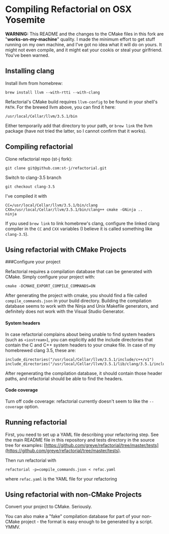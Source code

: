 Compiling Refactorial on OSX Yosemite
=====================================

**WARNING:** This README and the changes to the CMake files in this fork are "**works-on-my-machine**" quality. I made the minimum effort to get stuff running on my own machine, and I've got no idea what it will do on yours. It might not even compile, and it might eat your cookis or steal your girlfriend. You've been warned.

Installing clang
----------------

Install llvm from homebrew:

    brew install llvm --with-rtti --with-clang

Refactorial's CMake build requires `llvm-config` to be found in your shell's `PATH`. For the brewed llvm above, you can find it here:

    /usr/local/Cellar/llvm/3.5.1/bin

Either temporarily add that directory to your path, or `brew link` the llvm package (have not tried the latter, so I cannot confirm that it works).



Compiling refactorial
---------------------

Clone refactorial repo (st-j fork):

    git clone git@github.com:st-j/refactorial.git

Switch to clang-3.5 branch

    git checkout clang-3.5


I've compiled it with

    CC=/usr/local/Cellar/llvm/3.5.1/bin/clang CXX=/usr/local/Cellar/llvm/3.5.1/bin/clang++ cmake -GNinja ..
    ninja

If you used `brew link` to link homebrew's clang, configure the linked clang compiler in the `CC` and `CXX` variables (I believe it is called something like `clang-3.5`).

Using refactorial with CMake Projects
-------------------------------------

###Configure your project

Refactorial requires a compilation database that can be generated with CMake.
Simply configure your project with:

    cmake -DCMAKE_EXPORT_COMPILE_COMMANDS=ON

After generating the project with cmake, you should find a file called `compile_commands.json` in your build directory. Building the compilation database seems to work with the Ninja and Unix Makefile generators, and definitely does not work with the Visual Studio Generator.

#### System headers

In case refactorial complains about being unable to find system headers
(such as `<iostream>`), you can explicitly add the include directories that
contain the C and C++ system headers to your cmake file. In case of my
homebrewed clang 3.5, these are:

    include_directories("/usr/local/Cellar/llvm/3.5.1/include/c++/v1")
    include_directories("/usr/local/Cellar/llvm/3.5.1/lib/clang/3.5.1/include/")

After regenerating the compilation database, it should contain those
header paths, and refactorial should be able to find the headers.

#### Code coverage

Turn off code coverage: refactorial currently doesn't seem to like
the `--coverage` option.

Running refactorial
--------------------

First, you need to set up a YAML file describing your refactoring step. See the main README file in this repository and tests directory in the source tree for examples:
[https://github.com/greye/refactorial/tree/master/tests](https://github.com/greye/refactorial/tree/master/tests).

Then run refactorial with

    refactorial -p=compile_commands.json < refac.yaml

where `refac.yaml` is the YAML file for your refactoring


Using refactorial with non-CMake Projects
-----------------------------------------

Convert your project to CMake. Seriously.

You can also make a "fake" compilation database for part of your non-CMake project - the format is easy enough to be generated by a script. YMMV.


